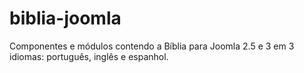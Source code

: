 # biblia-joomla
Componentes e módulos contendo a Bíblia para Joomla 2.5 e 3 em 3 idiomas: português, inglês e espanhol.
